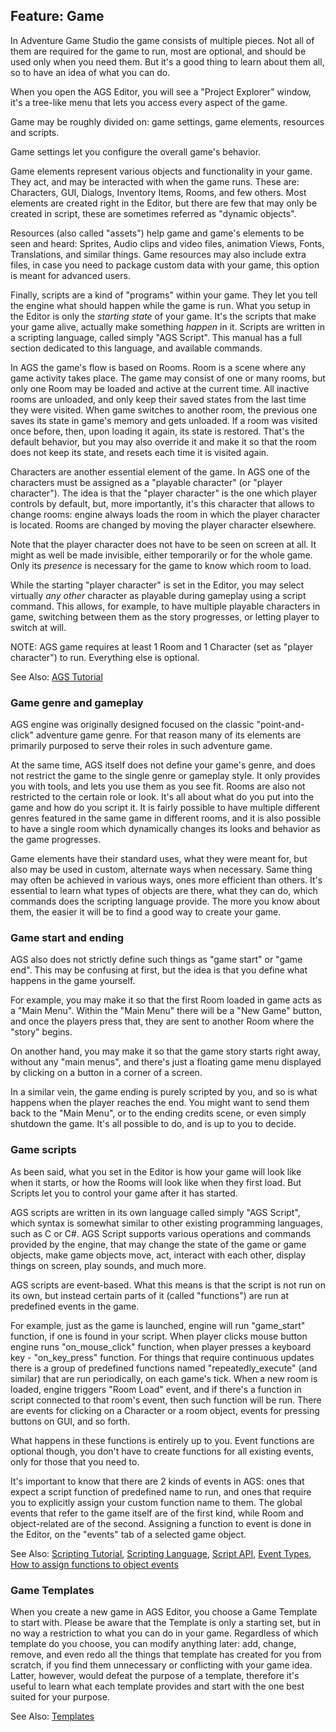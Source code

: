 ## Feature: Game

In Adventure Game Studio the game consists of multiple pieces. Not all of them are required for the game to run, most are optional, and should be used only when you need them. But it's a good thing to learn about them all, so to have an idea of what you can do.

When you open the AGS Editor, you will see a "Project Explorer" window, it's a tree-like menu that lets you access every aspect of the game.

Game may be roughly divided on: game settings, game elements, resources and scripts.

Game settings let you configure the overall game's behavior.

Game elements represent various objects and functionality in your game. They act, and may be interacted with when the game runs. These are: Characters, GUI, Dialogs, Inventory Items, Rooms, and few others. Most elements are created right in the Editor, but there are few that may only be created in script, these are sometimes referred as "dynamic objects".

Resources (also called "assets") help game and game's elements to be seen and heard: Sprites, Audio clips and video files, animation Views, Fonts, Translations, and similar things. Game resources may also include extra files, in case you need to package custom data with your game, this option is meant for advanced users.

Finally, scripts are a kind of "programs" within your game. They let you tell the engine what should happen while the game is run.
What you setup in the Editor is only the *starting state* of your game. It's the scripts that make your game alive, actually make something *happen* in it.
Scripts are written in a scripting language, called simply "AGS Script". This manual has a full section dedicated to this language, and available commands.

In AGS the game's flow is based on Rooms. Room is a scene where any game activity takes place. The game may consist of one or many rooms, but only one Room may be loaded and active at the current time. All inactive rooms are unloaded, and only keep their saved states from the last time they were visited. When game switches to another room, the previous one saves its state in game's memory and gets unloaded. If a room was visited once before, then, upon loading it again, its state is restored. That's the default behavior, but you may also override it and make it so that the room does not keep its state, and resets each time it is visited again.

Characters are another essential element of the game. In AGS one of the characters must be assigned as a "playable character" (or "player character"). The idea is that the "player character" is the one which player controls by default, but, more importantly, it's this character that allows to change rooms: engine always loads the room in which the player character is located. Rooms are changed by moving the player character elsewhere.

Note that the player character does not have to be seen on screen at all. It might as well be made invisible, either temporarily or for the whole game. Only its *presence* is necessary for the game to know which room to load.

While the starting "player character" is set in the Editor, you may select virtually *any other* character as playable during gameplay using a script command. This allows, for example, to have multiple playable characters in game, switching between them as the story progresses, or letting player to switch at will.

NOTE: AGS game requires at least 1 Room and 1 Character (set as "player character") to run. Everything else is optional.

See Also: [AGS Tutorial](StartingOff)

### Game genre and gameplay

AGS engine was originally designed focused on the classic "point-and-click" adventure game genre. For that reason many of its elements are primarily purposed to serve their roles in such adventure game.

At the same time, AGS itself does not define your game's genre, and does not restrict the game to the single genre or gameplay style. It only provides you with tools, and lets you use them as you see fit. Rooms are also not restricted to the certain role or look. It's all about what do you put into the game and how do you script it. It is fairly possible to have multiple different genres featured in the same game in different rooms, and it is also possible to have a single room which dynamically changes its looks and behavior as the game progresses.

Game elements have their standard uses, what they were meant for, but also may be used in custom, alternate ways when necessary. Same thing may often be achieved in various ways, ones more efficient than others. It's essential to learn what types of objects are there, what they can do, which commands does the scripting language provide. The more you know about them, the easier it will be to find a good way to create your game.

### Game start and ending

AGS also does not strictly define such things as "game start" or "game end". This may be confusing at first, but the idea is that you define what happens in the game yourself.

For example, you may make it so that the first Room loaded in game acts as a "Main Menu". Within the "Main Menu" there will be a "New Game" button, and once the players press that, they are sent to another Room where the "story" begins.

On another hand, you may make it so that the game story starts right away, without any "main menus", and there's just a floating game menu displayed by clicking on a button in a corner of a screen.

In a similar vein, the game ending is purely scripted by you, and so is what happens when the player reaches the end. You might want to send them back to the "Main Menu", or to the ending credits scene, or even simply shutdown the game. It's all possible to do, and is up to you to decide.

### Game scripts

As been said, what you set in the Editor is how your game will look like when it starts, or how the Rooms will look like when they first load. But Scripts let you to control your game after it has started.

AGS scripts are written in its own language called simply "AGS Script", which syntax is somewhat similar to other existing programming languages, such as C or C#. AGS Script supports various operations and commands provided by the engine, that may change the state of the game or game objects, make game objects move, act, interact with each other, display things on screen, play sounds, and much more.

AGS scripts are event-based. What this means is that the script is not run on its own, but instead certain parts of it (called "functions") are run at predefined events in the game.

For example, just as the game is launched, engine will run "game_start" function, if one is found in your script. When player clicks mouse button engine runs "on_mouse_click" function, when player presses a keyboard key - "on_key_press" function. For things that require continuous updates there is a group of predefined functions named "repeatedly_execute" (and similar) that are run periodically, on each game's tick. When a new room is loaded, engine triggers "Room Load" event, and if there's a function in script connected to that room's event, then such function will be run. There are events for clicking on a Character or a room object, events for pressing buttons on GUI, and so forth.

What happens in these functions is entirely up to you.
Event functions are optional though, you don't have to create functions for all existing events, only for those that you need to.

It's important to know that there are 2 kinds of events in AGS: ones that expect a script function of predefined name to run, and ones that require you to explicitly assign your custom function name to them. The global events that refer to the game itself are of the first kind, while Room and object-related are of the second. Assigning a function to event is done in the Editor, on the "events" tab of a selected game object.

See Also: [Scripting Tutorial](ScriptingTutorial), [Scripting Language](ScriptingLanguage), [Script API](Scripting), [Event Types](EventTypes), [How to assign functions to object events](acintro3)

### Game Templates

When you create a new game in AGS Editor, you choose a Game Template to start with. Please be aware that the Template is only a starting set, but in no way a restriction to what you can do in your game. Regardless of which template do you choose, you can modify anything later: add, change, remove, and even redo all the things that template has created for you from scratch, if you find them unnecessary or conflicting with your game idea. Latter, however, would defeat the purpose of a template, therefore it's useful to learn what each template provides and start with the one best suited for your purpose.

See Also: [Templates](Templates)
